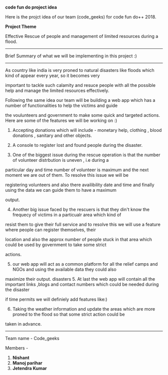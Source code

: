 **code fun do project idea**
 
 Here is the projct idea of our team (code_geeks) for code fun do++ 2018.
 
 **Project Theme**
 
 Effective Rescue of people and management of limited resources during a flood.
 
 **********************************************************************
 
Brief Summary of what we will be implementing in this project :)

********************************************************************************************************************************* 
As country like india is very proned to natural disasters like floods which kind of appear every year, so it becomes very 

important to tackle such calamity and resuce people with all the possible help and manage the limited resources effectively. 

Following the same idea our team will be building a web app which has a number of functionalities to help the victims and guide 

the voulunteers and government to make some quick and targeted actions. Here are some of the features we will be working on :)

1. Accepting donations which will include - monetary help, clothing , blood donations , sanitary and other objects. 

2. A console to register lost and found people during the disaster.

3. One of the biggest issue during the rescue operation is that the number of volunteer distrbution is uneven , i.e during a 

particular day and time number of volunteer is maximum and the next moment we are out of them. To resolve this issue we will be 

registering volunteers and also there availibility date and time and finally using the data we can guide them to have a maximum 

output.

4. Another big issue faced by the rescuers is that they din't know the frequecy of victims in a particualr area which kind of 

resist them to give their full service and to resolve this we will use a feature where people can register themselves, their 

location and also the approx number of people stuck in that area which could be used by government to take some strict 

actions.

5. our web app will act as a common platform for all the relief camps and NGOs and using the available data they could also 

maximize their output.
disasters
5. At last the web app will contain all the important links ,blogs and contact numbers which could be needed during the disaster
 
 if time permits we will definiely add features like:)
 
 6. Taking the weather information and update the areas which are more proned to the flood so that some strict action could be 
 
 taken in advance.
 
*********************************************************************************************************************************

Team name - Code_geeks

Members -
1. **Nishant** 
2. **Manoj parihar**
3. **Jetendra Kumar**




 
 
 
